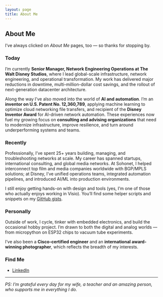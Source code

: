 ```yaml
---
layout: page
title: About Me
---
```


## About Me

I’ve always clicked on *About Me* pages, too — so thanks for stopping by.

### Today

I’m currently **Senior Manager, Network Engineering Operations at The Walt Disney Studios**, where I lead global-scale infrastructure, network engineering, and operational transformation. My work has delivered major reductions in downtime, multi-million-dollar cost savings, and the rollout of next-generation datacenter architecture.  

Along the way I’ve also moved into the world of **AI and automation**. I’m an **inventor on U.S. Patent No. 12,360,789**, applying machine learning to optimize cloud networking file transfers, and recipient of the **Disney Inventor Award** for AI-driven network automation. These experiences now fuel my growing focus on **consulting and advising organizations** that need to modernize infrastructure, improve resilience, and turn around underperforming systems and teams.

### Recently

Professionally, I’ve spent 25+ years building, managing, and troubleshooting networks at scale. My career has spanned startups, international consulting, and global media networks. At Sohonet, I helped interconnect top film and media companies worldwide with BGP/MPLS solutions; at Disney, I’ve unified operations teams, integrated automation pipelines, and introduced AI/ML into production environments.  

I still enjoy getting hands-on with design and tools (yes, I’m one of those who actually enjoys working in Visio). You’ll find some helper scripts and snippets on my [GitHub gists](https://gist.github.com/jmacego/).

### Personally

Outside of work, I cycle, tinker with embedded electronics, and build the occasional hobby project. I’m drawn to both the digital and analog worlds — from micropython on ESP32 chips to vacuum tube experiments.  

I’ve also been a **Cisco-certified engineer** and an **international award-winning photographer**, which reflects the breadth of my interests.

### Find Me

- [LinkedIn](https://www.linkedin.com/in/jmacego)

---

*PS: I’m grateful every day for my wife, a teacher and an amazing person, who supports me in everything I do.*
